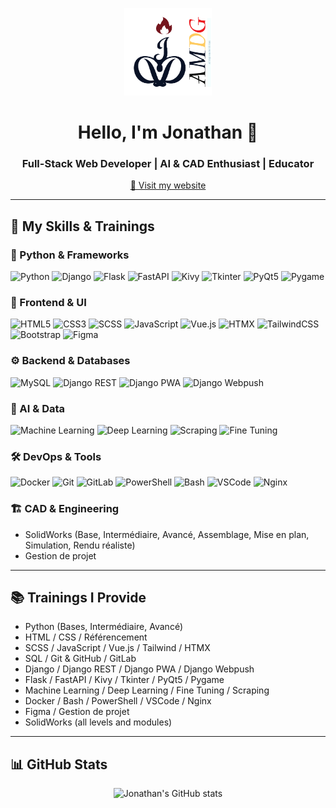 <p align="center">
  <img src="./Jonathan -  AMDG - BWF.png" alt="Logo" width="140" height="140"/>
</p>

<h1 align="center">Hello, I'm Jonathan 👋</h1>
<h3 align="center">Full-Stack Web Developer | AI & CAD Enthusiast | Educator</h3>
<p align="center">
  <a href="https://jonathan-nac.fr/" target="_blank">🔗 Visit my website</a>
</p>

---

## 🚀 My Skills & Trainings

### 🐍 Python & Frameworks
![Python](https://img.shields.io/badge/Python-3776AB?style=for-the-badge&logo=python&logoColor=white)
![Django](https://img.shields.io/badge/Django-092E20?style=for-the-badge&logo=django&logoColor=white)
![Flask](https://img.shields.io/badge/Flask-000000?style=for-the-badge&logo=flask&logoColor=white)
![FastAPI](https://img.shields.io/badge/FastAPI-009688?style=for-the-badge&logo=fastapi&logoColor=white)
![Kivy](https://img.shields.io/badge/Kivy-000000?style=for-the-badge&logo=kivy&logoColor=white)
![Tkinter](https://img.shields.io/badge/Tkinter-3776AB?style=for-the-badge&logo=python&logoColor=white)
![PyQt5](https://img.shields.io/badge/PyQt5-41CD52?style=for-the-badge&logo=qt&logoColor=white)
![Pygame](https://img.shields.io/badge/Pygame-3776AB?style=for-the-badge&logo=python&logoColor=white)

### 🎨 Frontend & UI
![HTML5](https://img.shields.io/badge/HTML5-E34F26?style=for-the-badge&logo=html5&logoColor=white)
![CSS3](https://img.shields.io/badge/CSS3-1572B6?style=for-the-badge&logo=css3&logoColor=white)
![SCSS](https://img.shields.io/badge/SCSS-CC6699?style=for-the-badge&logo=sass&logoColor=white)
![JavaScript](https://img.shields.io/badge/JavaScript-F7DF1E?style=for-the-badge&logo=javascript&logoColor=black)
![Vue.js](https://img.shields.io/badge/Vue.js-35495E?style=for-the-badge&logo=vue.js&logoColor=4FC08D)
![HTMX](https://img.shields.io/badge/HTMX-3366cc?style=for-the-badge&logo=htmx&logoColor=white)
![TailwindCSS](https://img.shields.io/badge/TailwindCSS-38B2AC?style=for-the-badge&logo=tailwind-css&logoColor=white)
![Bootstrap](https://img.shields.io/badge/Bootstrap-563D7C?style=for-the-badge&logo=bootstrap&logoColor=white)
![Figma](https://img.shields.io/badge/Figma-F24E1E?style=for-the-badge&logo=figma&logoColor=white)

### ⚙️ Backend & Databases
![MySQL](https://img.shields.io/badge/MySQL-00000F?style=for-the-badge&logo=mysql&logoColor=white)
![Django REST](https://img.shields.io/badge/Django%20REST-ff1709?style=for-the-badge&logo=django&logoColor=white)
![Django PWA](https://img.shields.io/badge/Django%20PWA-092E20?style=for-the-badge&logo=django&logoColor=white)
![Django Webpush](https://img.shields.io/badge/Django%20Webpush-092E20?style=for-the-badge&logo=django&logoColor=white)

### 🤖 AI & Data
![Machine Learning](https://img.shields.io/badge/Machine%20Learning-102230?style=for-the-badge&logo=tensorflow&logoColor=white)
![Deep Learning](https://img.shields.io/badge/Deep%20Learning-FF6F00?style=for-the-badge&logo=keras&logoColor=white)
![Scraping](https://img.shields.io/badge/Web%20Scraping-333333?style=for-the-badge&logo=python&logoColor=white)
![Fine Tuning](https://img.shields.io/badge/Fine%20Tuning-3a3a3a?style=for-the-badge&logo=openai&logoColor=white)

### 🛠️ DevOps & Tools
![Docker](https://img.shields.io/badge/Docker-2496ED?style=for-the-badge&logo=docker&logoColor=white)
![Git](https://img.shields.io/badge/Git-F05032?style=for-the-badge&logo=git&logoColor=white)
![GitLab](https://img.shields.io/badge/GitLab-FCA121?style=for-the-badge&logo=gitlab&logoColor=white)
![PowerShell](https://img.shields.io/badge/PowerShell-5391FE?style=for-the-badge&logo=powershell&logoColor=white)
![Bash](https://img.shields.io/badge/Bash-4EAA25?style=for-the-badge&logo=gnu-bash&logoColor=white)
![VSCode](https://img.shields.io/badge/VSCode-0078d7?style=for-the-badge&logo=visual-studio-code&logoColor=white)
![Nginx](https://img.shields.io/badge/Nginx-009639?style=for-the-badge&logo=nginx&logoColor=white)

### 🏗️ CAD & Engineering
- SolidWorks (Base, Intermédiaire, Avancé, Assemblage, Mise en plan, Simulation, Rendu réaliste)
- Gestion de projet

---

## 📚 Trainings I Provide

- Python (Bases, Intermédiaire, Avancé)  
- HTML / CSS / Référencement  
- SCSS / JavaScript / Vue.js / Tailwind / HTMX  
- SQL / Git & GitHub / GitLab  
- Django / Django REST / Django PWA / Django Webpush  
- Flask / FastAPI / Kivy / Tkinter / PyQt5 / Pygame  
- Machine Learning / Deep Learning / Fine Tuning / Scraping  
- Docker / Bash / PowerShell / VSCode / Nginx  
- Figma / Gestion de projet  
- SolidWorks (all levels and modules)

---

## 📊 GitHub Stats

<p align="center">
  <img src="https://github-readme-stats.vercel.app/api?username=jonathandu07&show_icons=true&theme=radical" alt="Jonathan's GitHub stats"/>
</p>
